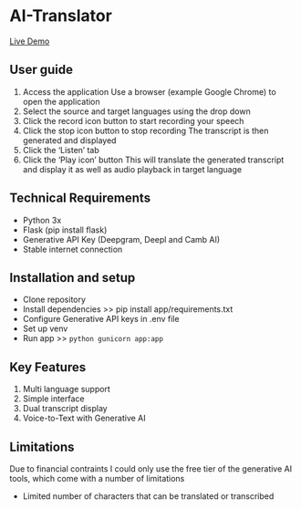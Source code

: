 # AI-Translator

[Live Demo](https://www.loom.com/share/ccaf1a41dc3b43c18344ea31fb9dcd90?sid=efd79653-5b3c-4c9e-80c7-9c60ba4fe0c4)

## User guide
1. Access the application
Use a browser (example Google Chrome) to open the application
2. Select the source and target languages using the drop down
3. Click the record icon button to start recording your speech
4. Click the stop icon button to stop recording
The transcript is then generated and displayed
5. Click the ‘Listen’ tab
6. Click the ‘Play icon’ button
This will translate the generated transcript and display it as well as audio playback in target language
## Technical Requirements
- Python 3x
- Flask (pip install flask)
- Generative API Key (Deepgram, Deepl and Camb AI)
- Stable internet connection
## Installation and setup
- Clone repository
- Install dependencies >> pip install app/requirements.txt
- Configure Generative API keys in .env file
- Set up venv
- Run app >> `python gunicorn app:app`
## Key Features
1. Multi language support
2. Simple interface
3. Dual transcript display
4. Voice-to-Text with Generative AI


## Limitations
Due to financial contraints I could only use the free tier of the generative AI tools, which come with a number of limitations
- Limited number of characters that can be translated or transcribed

